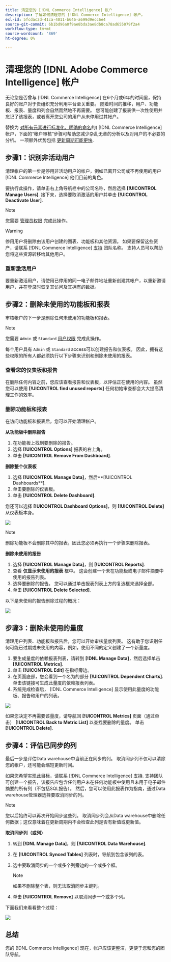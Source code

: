 ```yaml
---
title: 清空您的 [!DNL Commerce Intelligence] 帐户
description: 了解如何清理您的 [!DNL Commerce Intelligence] 帐户。
exl-id: 5fcdac2d-41ca-4011-b646-a699d9ecc6e4
source-git-commit: 6b1bd96a0f9ae8bda3ae8db8ca78ad655079f2a4
workflow-type: tm+mt
source-wordcount: '869'
ht-degree: 0%

---
```


# 清理您的 [!DNL Adobe Commerce Intelligence] 帐户

无论您是否曾与 [!DNL Commerce Intelligence] 在6个月或6年的时间里，保持良好的账户对于贵组织充分利用平台至关重要。 随着时间的推移，用户、功能板、报表、量度和列会自然而然地不再需要。 您可能创建了报表供一次性使用并忘记了该报表，或者离开您公司的用户从未停用过其帐户。

替换为 [对所有元素进行标准化、明确的命名](../best-practices/naming-elements.md)的) [!DNL Commerce Intelligence] 帐户，下面的“帐户审核”步骤可帮助您减少杂乱无章的分析以及对用户的不必要的分析。 一项额外优势包括 [更新周期可能更快](../best-practices/reduce-update-cycle-time.md).

## 步骤1：识别非活动用户

清理帐户的第一步是停用非活动用户的帐户，例如已离开公司或不再使用的用户 [!DNL Commerce Intelligence] 他们目前的角色。

要执行此操作，请单击右上角导航栏中的公司名称，然后选择 **[!UICONTROL Manage Users]**. 接下来，选择要取消激活的用户并单击 **[!UICONTROL Deactivate User]**.

>[!NOTE]
>
>您需要 [管理员权限](../administrator/user-management/user-management.md) 完成此操作。

>[!WARNING]
>
>停用用户将删除由该用户创建的图表、功能板和其他资源。 如果要保留这些资产，请联系 [!DNL Commerce Intelligence] [支持](../guide-overview.md#Submitting-a-Support-Ticket) 团队名称。 支持人员可以帮助您将这些资源转移给其他用户。

### 重新激活用户

要重新激活用户，请使用已停用的同一电子邮件地址重新创建其帐户，以重新邀请用户，并在登录时恢复其访问及其拥有的数据。

## 步骤2：删除未使用的功能板和报表

审核帐户的下一步是删除任何未使用的功能板和报表。

>[!NOTE]
>
>您需要 `Admin` 或 `Standard` [用户权限](../administrator/user-management/user-management.md) 完成此操作。

每个用户具有 `Admin` 或 `Standard` access可以创建报告和仪表板。 因此，拥有这些权限的所有人都必须执行以下步骤来识别和删除未使用的报表。

### 查看您的仪表板和报告

在删除任何内容之前，您应该查看报告和仪表板，以评估正在使用的内容。 虽然您可以使用 **[!UICONTROL find unused reports]** 任何初始审查都会大大提高清理工作的效率。

### 删除功能板和报表

在访问功能板和报表后，您可以开始清理帐户。

**从功能板中删除报告**

1. 在功能板上找到要删除的报告。
1. 选择 **[!UICONTROL Options]** 报表的右上角。
1. 单击 **[!UICONTROL Remove From Dashboard]**.

**删除整个仪表板**

1. 选择 **[!UICONTROL Manage Data]**，然后**[!UICONTROL Dashboards**].
1. 单击要删除的仪表板。
1. 单击 **[!UICONTROL Delete Dashboard]**.

您还可以选择 **[!UICONTROL Dashboard Options]**，则 **[!UICONTROL Delete]** 从仪表板本身。

![](../../mbi/assets/Delete_from_dashboard.png)

>[!NOTE]
>
>删除功能板不会删除其中的报表，因此您必须再执行一个步骤来删除报表。

**删除未使用的报告**

1. 选择 **[!UICONTROL Manage Data]**，则 **[!UICONTROL Reports]**.
1. 查看 **仅显示未使用的报表** 框中。 这会创建一个未在功能板或电子邮件摘要中使用的报告列表。
1. 选择要删除的报告。 您可以通过单击报表列表上方的复选框来选择全部。
1. 单击 **[!UICONTROL Delete Selected]**.

以下是未使用的报告删除过程的概况：

![](../../mbi/assets/unused_reports.png)

## 步骤3：删除未使用的量度

清理用户列表、功能板和报告后，您可以开始审核量度列表。 这有助于您识别任何可能已过期或未使用的内容，例如，使用不同的定义创建了一个新量度。

1. 要生成量度的依赖报表列表，请转到 **[!DNL Manage Data]**，然后选择单击 **[!UICONTROL Metrics]**.
1. 单击 **[!UICONTROL Edit]** 在指标旁边。
1. 在页面底部，您会看到一个名为的部分 **[!UICONTROL Dependent Charts]**. 单击该链接可生成此量度的依赖报表列表。
1. 系统完成检查后， [!DNL Commerce Intelligence] 显示使用此量度的功能板、报告和用户的列表。

![](../../mbi/assets/report_dependecies.png)

如果您决定不再需要该量度，请导航回 **[!UICONTROL Metrics]** 页面（通过单击） **[!UICONTROL Back to Metric List]** 以查找要删除的量度。 单击 **[!UICONTROL Delete]**.

## 步骤4：评估已同步的列

最后一步是评估Data warehouse中当前正在同步的列。 取消同步列不仅可以清除您的帐户，还可能会缩短更新时间。

如果您希望实现此目标，请联系 [!DNL Commerce Intelligence] [支持](../guide-overview.md#Submitting-a-Support-Ticket). 支持团队可创建一个报告，该报告应包含任何用户未在任何功能板中使用且未用于电子邮件摘要的所有列（不包括SQL报告）。 然后，您可以使用此报表作为指南，通过Data warehouse管理器选择要取消同步的列。

>[!NOTE]
>
>您以后始终可以再次开始同步这些列。 取消同步列会从Data warehouse中删除任何数据；这仅意味着在更新周期内不会检查此列是否有新值或更新值。

**取消同步列（或列）**

1. 转到 **[!DNL Manage Data]**，则 **[!UICONTROL Data Warehouse]**.
1. 在 **[!UICONTROL Synced Tables]** 列表时，导航到包含该列的表。
1. 选中要取消同步的一个或多个列旁边的一个或多个框。
   >[!NOTE]
   >
   >如果不删除整个表，则无法取消同步主键列。

1. 单击 **[!UICONTROL Remove]** 以取消同步一个或多个列。

下面我们来看看整个过程：

![](../../mbi/assets/drop_column.png)

## 总结

您的 [!DNL Commerce Intelligence] 现在，帐户应该更整洁，更便于您和您的团队导航。
